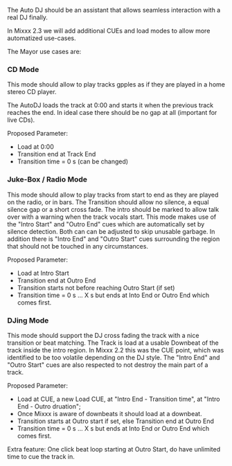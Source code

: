 The Auto DJ should be an assistant that allows seamless interaction with
a real DJ finally.

In Mixxx 2.3 we will add additional CUEs and load modes to allow more
automatized use-cases.

The Mayor use cases are:

### CD Mode

This mode should allow to play tracks gpples as if they are played in a
home stereo CD player.

The AutoDJ loads the track at 0:00 and starts it when the previous track
reaches the end. In ideal case there should be no gap at all (important
for live CDs).

Proposed Parameter:

  - Load at 0:00
  - Transition end at Track End 
  - Transition time = 0 s (can be changed)

### Juke-Box / Radio Mode

This mode should allow to play tracks from start to end as they are
played on the radio, or in bars. The Transition should allow no silence,
a equal silence gap or a short cross fade. The intro should be marked to
allow talk over with a warning when the track vocals start. This mode
makes use of the "Intro Start" and "Outro End" cues which are
automatically set by silence detection. Both can can be adjusted to skip
unusable garbage. In addition there is "Intro End" and "Outro Start"
cues surrounding the region that should not be touched in any
circumstances.

Proposed Parameter:

  - Load at Intro Start 
  - Transition end at Outro End 
  - Transition starts not before reaching Outro Start (if set) 
  - Transition time = 0 s ... X s but ends at Into End or Outro End
    which comes first. 

### DJing Mode

This mode should support the DJ cross fading the track with a nice
transition or beat matching. The Track is load at a usable Downbeat of
the track inside the intro region. In Mixxx 2.2 this was the CUE point,
which was identified to be too volatile depending on the DJ style. The
"Intro End" and "Outro Start" cues are also respected to not destroy the
main part of a track.

Proposed Parameter:

  - Load at CUE, a new Load CUE, at "Intro End - Transition time", at
    "Intro End - Outro druation";
  - Once Mixxx is aware of downbeats it should load at a downbeat. 
  - Transition starts at Outro start if set, else Transition end at
    Outro End 
  - Transition time = 0 s ... X s but ends at Into End or Outro End
    which comes first. 

Extra feature: One click beat loop starting at Outro Start, do have
unlimited time to cue the track in.
